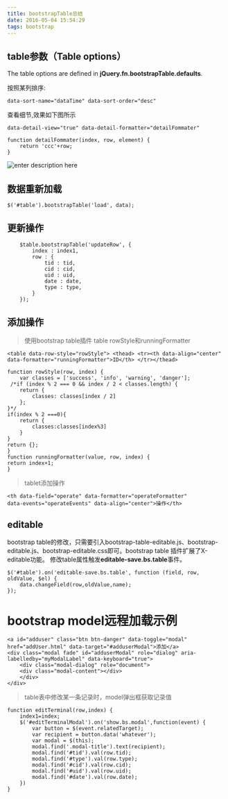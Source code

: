 ```yaml
---
title: bootstrapTable总结
date: 2016-05-04 15:54:29
tags: bootstrap
---
```


## table参数（Table options）
The table options are defined in **jQuery.fn.bootstrapTable.defaults**.

按照某列排序:
    
    data-sort-name="dataTime" data-sort-order="desc"
   
查看细节,效果如下图所示

    data-detail-view="true" data-detail-formatter="detailFommater"

    function detailFommater(index, row, element) {
    	return 'ccc'+row;
    }

![enter description here][1]
## 数据重新加载
    
    $('#table').bootstrapTable('load', data);
  
## 更新操作
```
	$table.bootstrapTable('updateRow', {
		index : index1,
		row : {
			tid : tid,
			cid : cid,
			uid : uid,
			date : date,
			type : type,
		}
	});
```
## 添加操作

>使用bootstrap table插件
>table rowStyle和runningFormatter


    <table data-row-style="rowStyle"> <thead> <tr><th data-align="center" data-formatter="runningFormatter">ID</th> </tr></thead>

    function rowStyle(row, index) {
    	var classes = ['success', 'info', 'warning', 'danger'];
     /*if (index % 2 === 0 && index / 2 < classes.length) {
        return {
            classes: classes[index / 2]
        };
    }*/
    if(index % 2 ===0){
    	return {
    		classes:classes[index%3]
    	}
    }
    return {};
    }
    function runningFormatter(value, row, index) {
    return index+1;
    }


> tablet添加操作

    <th data-field="operate" data-formatter="operateFormatter"
    data-events="operateEvents" data-align="center">操作</th>

## editable
bootstrap table的修改，只需要引入bootstrap-table-editable.js、bootstrap-editable.js、bootstrap-editable.css即可。bootstrap table 插件扩展了X-editable功能。
修改table属性触发**editable-save.bs.table**事件。

    $('#table').on('editable-save.bs.table', function (field, row, oldValue, $el) {
    	data.changeField(row,oldValue,name);
    });
# bootstrap model远程加载示例 #

    <a id="adduser" class="btn btn-danger" data-toggle="modal"	href="addUser.html" data-target="#adduserModal">添加</a>
    <div class="modal fade" id="adduserModal" role="dialog" aria-labelledby="myModalLabel" data-keyboard="true">
        <div class="modal-dialog" role="document">
        <div class="modal-content"></div>
        </div>
    </div>
  

> table表中修改某一条记录时，model弹出框获取记录值

    function editTerminal(row,index) {
    	index1=index;
    	$('#editTerminalModal').on('show.bs.modal',function(event) {
    		var button = $(event.relatedTarget);
    		var recipient = button.data('whatever');
    		var modal = $(this);
    		modal.find('.modal-title').text(recipient);
    		modal.find('#tid').val(row.tid);
    		modal.find('#type').val(row.type);
    		modal.find('#cid').val(row.cid);
    		modal.find('#uid').val(row.uid);
    		modal.find('#date').val(row.date);
    	})
    }


  [1]: ./images/Image%201.png "Image 1.png"